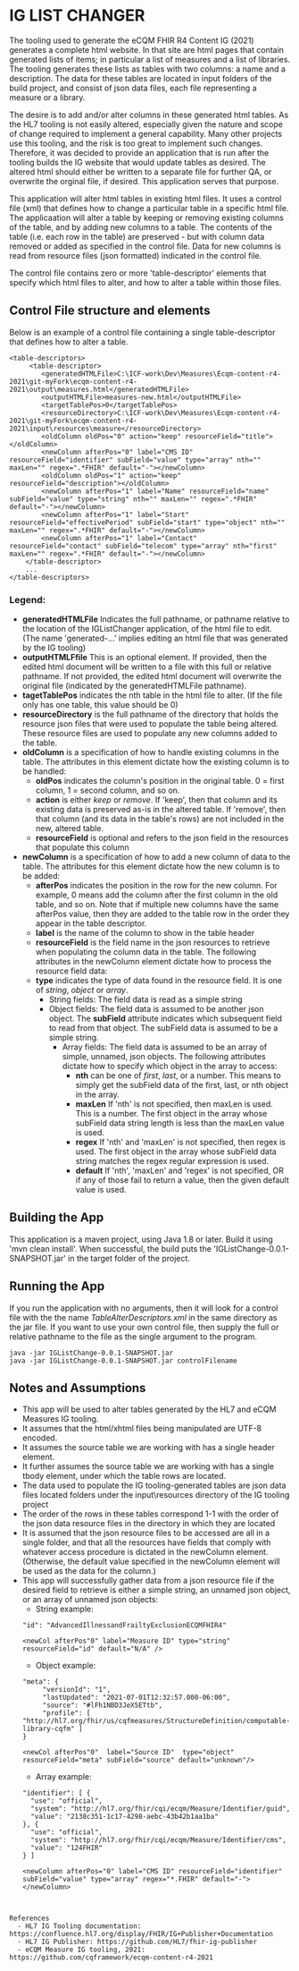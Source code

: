 # IG LIST CHANGER

The tooling used to generate the eCQM FHIR R4 Content IG (2021) generates a complete html website. In that site are html pages that contain generated lists of items; in particular a list of measures and a list of libraries.  The tooling generates these lists as tables with two columns: a name and a description. The data for these tables are located in input folders of the build project, and consist of json data files, each file representing a measure or a library.

The desire is to add and/or alter columns in these generated html tables. As the HL7 tooling is not easily altered, especially given the nature and scope of change required to implement a general capability. Many other projects use this tooling, and the risk is too great to implement such changes. Therefore, it was decided to provide an application that is run after the tooling builds the IG website that would update tables as desired. The altered html should either be written to a separate file for further QA, or overwrite the orginal file, if desired. This application serves that purpose.

This application will alter html tables in existing html files.  It uses a control file (xml) that defines how to change a particular table in a specific html file.  The applicaation will alter a table by keeping or removing existing columns of the table, and by adding new columns to a table.  The contents of the table (i.e. each row in the table) are preserved - but with column data removed or added as specified in the control file.  Data for new columns is read from resource files (json formatted) indicated in the control file.

The control file contains zero or more 'table-descriptor' elements that specify which html files to alter, and how to alter a table within those files. 

## Control File structure and elements
Below is an example of a control file containing a single table-descriptor that defines how to alter a table.

~~~  
<table-descriptors>
     <table-descriptor>
        <generatedHTMLFile>C:\ICF-work\Dev\Measures\Ecqm-content-r4-2021\git-myFork\ecqm-content-r4-2021\output\measures.html</generatedHTMLFile>
        <outputHTMLFile>measures-new.html</outputHTMLFile>
        <targetTablePos>0</targetTablePos>
        <resourceDirectory>C:\ICF-work\Dev\Measures\Ecqm-content-r4-2021\git-myFork\ecqm-content-r4-2021\input\resources\measure</resourceDirectory>
        <oldColumn oldPos="0" action="keep" resourceField="title"></oldColumn>
        <newColumn afterPos="0" label="CMS ID" resourceField="identifier" subField="value" type="array" nth="" maxLen="" regex=".*FHIR" default="-"></newColumn>
        <oldColumn oldPos="1" action="keep"  resourceField="description"></oldColumn>
        <newColumn afterPos="1" label="Name" resourceField="name" subField="value" type="string" nth="" maxLen="" regex=".*FHIR" default="-"></newColumn>
        <newColumn afterPos="1" label="Start" resourceField="effectivePeriod" subField="start" type="object" nth="" maxLen="" regex=".*FHIR" default="-"></newColumn>
        <newColumn afterPos="1" label="Contact" resourceField="contact" subField="telecom" type="array" nth="first" maxLen="" regex=".*FHIR" default="-"></newColumn>
    </table-descriptor>
    ...
</table-descriptors>
~~~ 
### Legend:     
- **generatedHTMLFile** Indicates the full pathname, or pathname relative to the location of the IGListChanger application, of the html file to edit. (The name 'generated-...' implies editing an html file that was generated by the IG tooling)  
- **outputHTMLFfile** This is an optional element. If provided, then the edited html document will be written to a file with this full or relative pathname.  If not provided, the edited html document will overwrite the original file (indicated by the generatedHTMLFile pathname).  
- **tagetTablePos** indicates the nth table in the html file to alter.  (If the file only has one table, this value should be 0)
- **resourceDirectory** is the full pathname of the directory that holds the resource json files that were used to populate the table being altered. These resource files are used to populate any new columns added to the table.    
- **oldColumn** is a specification of how to handle existing columns in the table. The attributes in this element dictate how the existing column is to be handled:  
     - **oldPos** indicates the column's position in the original table.  0 = first column, 1 = second column, and so on.
     - **action** is either *keep* or *remove*.  If 'keep', then that column and its existing data is preserved as-is in the altered table. If 'remove', then that column (and its data in the table's rows) are not included in the new, altered table.  
     - **resourceField** is optional and refers to the json field in the resources that populate this column 
- **newColumn** is a specification of how to add a new column of data to the table. The attributes for this element dictate how the new column is to be added:
   - **afterPos** indicates the position in the row for the new column. For example, 0 means add the column after the first column in the old table, and so on. Note that if multiple new columns have the same afterPos value, then they are added to the table row in  the order they appear in the table descriptor.
   - **label** is the name of the column to show in the table header
   - **resourceField** is the field name in the json resources to retrieve when populating the column data in the table. The following attributes in the newColumn element dictate how to process the resource field data:
   - **type** indicates the type of data found in the resource field. It is one of *string*, *object* or *array*. 
      - String fields: The field data is read as a simple string
      - Object fields: The field data is assumed to be another json object. The **subField** attribute indicates which subsequent field to read from that object. The subField data is assumed to be a simple string.
        - Array fields: The field data is assumed to be an array of simple, unnamed, json objects. The following attributes dictate how to specify which object in the array to access:
          - **nth** can be one of *first*, *last*, or a number. This means to simply get the subField data of the first, last, or nth object in the array.
          - **maxLen** If 'nth' is not specified, then maxLen is used. This is a number. The first object in the array whose subField data string length is less than the maxLen value is used.
          - **regex** If 'nth' and 'maxLen' is not specified, then regex is used. The first object in the array whose subField data string matches the regex regular expression is used.
          - **default** If 'nth', 'maxLen' and 'regex' is not specified, OR if any of those fail to return a value, then the given default value is used.
            
## Building the App

This application is a maven project, using Java 1.8 or later.  Build it using 'mvn clean install'.  When successful, the build puts the 'IGListChange-0.0.1-SNAPSHOT.jar' in the target folder of the project.

## Running the App

If you run the application with no arguments, then it will look for a control file with the the name *TableAlterDescriptors.xml* in the same directory as the jar file.  If you want to use your own control file, then supply the full or relative pathname to the file as the single argument to the program.

~~~
java -jar IGListChange-0.0.1-SNAPSHOT.jar  
java -jar IGListChange-0.0.1-SNAPSHOT.jar controlFilename 
~~~
  
## Notes and Assumptions

- This app will be used to alter tables generated by the HL7 and eCQM Measures IG tooling.
- It assumes that the html/xhtml files being manipulated are UTF-8 encoded.
- It assumes the source table we are working with has a single header element.    
- It further assumes the source table we are working with has a single tbody element, under which the table rows are located.  
- The data used to populate the IG tooling-generated tables are json data files located folders under the input\resources directory of the IG tooling project
- The order of the rows in these tables correspond 1-1 with the order of the json data resource files  in the directory in which they are located
- It is assumed that the json resource files to be accessed are all in a single folder, and that all the resources have fields that comply with whatever access procedure is dictated in the newColumn element. (Otherwise, the default value specified in the newColumn element will be used as the data for the column.)
- This app will successfully gather data from a json resource file if the desired field to retrieve is either a simple string, an unnamed json object, or an array of unnamed json objects:
  - String example:  
  ``` 
  "id": "AdvancedIllnessandFrailtyExclusionECQMFHIR4"
  
  <newCol afterPos"0" label="Measure ID" type="string"  resourceField="id" default="N/A" />  
  ``` 
  - Object example:  
  ``` 
  "meta": {
       "versionId": "1",
       "lastUpdated": "2021-07-01T12:32:57.000-06:00",
       "source": "#lFh1NBD3JeX5ETtb",
       "profile": [ "http://hl7.org/fhir/us/cqfmeasures/StructureDefinition/computable-library-cqfm" ]
  }
  
  <newCol afterPos"0"  label="Source ID"  type="object" resourceField="meta" subField="source" default="unknown"/>  
  ```      
  - Array example:  
  ```
  "identifier": [ {
    "use": "official",
    "system": "http://hl7.org/fhir/cqi/ecqm/Measure/Identifier/guid",
    "value": "2138c351-1c17-4298-aebc-43b42b1aa1ba"
  }, {
    "use": "official",
    "system": "http://hl7.org/fhir/cqi/ecqm/Measure/Identifier/cms",
    "value": "124FHIR"
  } ]
  
  <newColumn afterPos="0" label="CMS ID" resourceField="identifier" subField="value" type="array" regex="*.FHIR" default="-"></newColumn>
```  


References
  - HL7 IG Tooling documentation:  https://confluence.hl7.org/display/FHIR/IG+Publisher+Documentation  
  - HL7 IG Publisher: https://github.com/HL7/fhir-ig-publisher  
  - eCQM Measure IG tooling, 2021: https://github.com/cqframework/ecqm-content-r4-2021 
  
  
  
  
  


            
